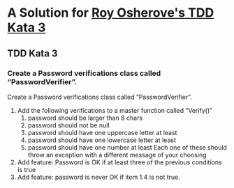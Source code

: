 # A Solution for [Roy Osherove's TDD Kata 3](http://osherove.com/tdd-kata-3-refactoring/)

## TDD Kata 3

### Create a Password verifications class called “PasswordVerifier”.

Create a Password verifications class called “PasswordVerifier”.
1. Add the following verifications to a master function called “Verify()”
    1. password should be larger than 8 chars
    2. password should not be null
    3. password should have one uppercase letter at least
    4. password should have one lowercase letter at least
    5. password should have one number at least
Each one of these should throw an exception with a different message of your choosing
1. Add feature: Password is OK if at least three of the previous conditions is true
2. Add feature: password is never OK if item 1.4 is not true.